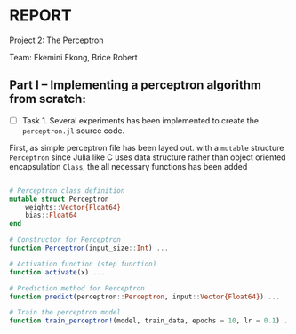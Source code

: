 # REPORT

Project 2: The Perceptron

Team: Ekemini Ekong, Brice Robert 

## Part I – Implementing a perceptron algorithm from scratch:

- [ ] Task 1. Several experiments has been implemented to create the  `perceptron.jl` source code.

First, as simple perceptron file has been layed out. with a `mutable` structure `Perceptron` since Julia like C uses data structure rather than object oriented encapsulation `Class`, the all necessary functions has been added 


```julia

# Perceptron class definition
mutable struct Perceptron
    weights::Vector{Float64}
    bias::Float64
end

# Constructor for Perceptron
function Perceptron(input_size::Int) ...

# Activation function (step function)
function activate(x) ...

# Prediction method for Perceptron
function predict(perceptron::Perceptron, input::Vector{Float64}) ...

# Train the perceptron model
function train_perceptron!(model, train_data, epochs = 10, lr = 0.1) ...
```
